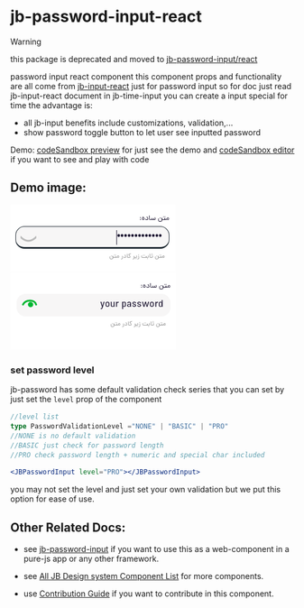# jb-password-input-react

> [!WARNING]  
> this package is deprecated and moved to [jb-password-input/react](https://github.com/javadbat/jb-password-input/tree/main/react)

password input react component
this component props and functionality are all come from [jb-input-react](https://github.com/javadbat/jb-input-react) just for password input so for doc just read jb-input-react document
in jb-time-input you can create a input special for time the advantage is:

- all jb-input benefits include customizations, validation,...
- show password toggle button to let user see inputted password


 Demo: [codeSandbox preview](https://3f63dj.csb.app/samples/jb-password-input) for just see the demo and [codeSandbox editor](https://codesandbox.io/p/sandbox/jb-design-system-3f63dj?file=%2Fsrc%2Fsamples%2FJBPasswordInput.tsx) if you want to see and play with code
## Demo image:    
![](pass.png)
![](passShow.png)

### set password level

jb-password has some default validation check series that you can set by just set the `level` prop of the component

```ts
//level list
type PasswordValidationLevel ="NONE" | "BASIC" | "PRO"
//NONE is no default validation
//BASIC just check for password length
//PRO check password length + numeric and special char included
```
```jsx
<JBPasswordInput level="PRO"></JBPasswordInput>
```
you may not set the level and just set your own validation but we put this option for ease of use.

## Other Related Docs:

- see [jb-password-input](https://github.com/javadbat/jb-password-input) if you want to use this as a web-component in a pure-js app or any other framework.

- see [All JB Design system Component List](https://github.com/javadbat/design-system/blob/master/docs/component-list.md) for more components.

- use [Contribution Guide](https://github.com/javadbat/design-system/blob/master/docs/contribution-guide.md) if you want to contribute in this component.
